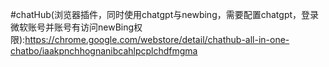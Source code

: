 #chatHub(浏览器插件，同时使用chatgpt与newbing，需要配置chatgpt，登录微软账号并账号有访问newBing权限):https://chrome.google.com/webstore/detail/chathub-all-in-one-chatbo/iaakpnchhognanibcahlpcplchdfmgma
